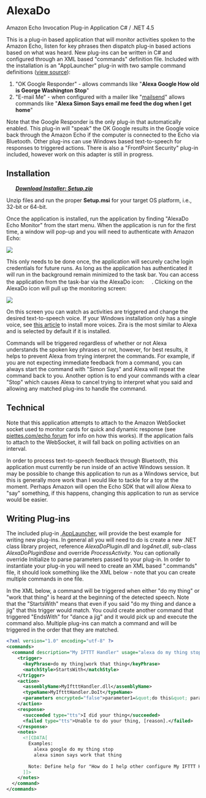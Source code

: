 # AlexaDo
Amazon Echo Invocation Plug-in Application
C# / .NET 4.5

This is a plug-in based application that will monitor activities spoken to the Amazon Echo, listen for key phrases then dispatch plug-in based actions based on what was heard. New plug-ins can be written in C# and configured through an XML based "commands" definition file. Included with the installation is an "AppLauncher" plug-in with two sample command definitions ([view source](https://github.com/ritchiecarroll/AlexaDo/blob/master/src/Plugins/AppLauncher/AppLauncher.commands)):

1. "OK Google Responder" - allows commands like "__Alexa Google How old is George Washington Stop__"
2. "E-mail Me" - when configured with a mailer like "[mailsend](http://github.com/muquit/mailsend)" allows commands like "__Alexa Simon Says email me feed the dog when I get home__"

Note that the Google Responder is the only plug-in that automatically enabled. This plug-in will "speak" the OK Google results in the Google voice back through the Amazon Echo if the computer is connected to the Echo via Bluetooth. Other plug-ins can use Windows based text-to-speech for responses to triggered actions. There is also a "FrontPoint Security" plug-in included, however work on this adapter is still in progress.

## Installation

&nbsp;&nbsp;&nbsp;&nbsp;&nbsp; **_[Download Installer: Setup.zip](https://raw.github.com/ritchiecarroll/AlexaDo/master/Setup.zip)_**

Unzip files and run the proper __Setup.msi__ for your target OS platform, i.e., 32-bit or 64-bit.

Once the application is installed, run the application by finding "AlexaDo Echo Monitor" from the start menu. When the application is run for the first time, a window will pop-up and you will need to authenticate with Amazon Echo:

<img src="https://raw.github.com/ritchiecarroll/AlexaDo/master/images/login.png" >

This only needs to be done once, the application will securely cache login credentials for future runs. As long as the application has authenticated it will run in the background remain minimized to the task bar. You can access the application from the task-bar via the AlexaDo icon: <img src="https://raw.github.com/ritchiecarroll/AlexaDo/master/src/AlexaDo/AlexaDo.ico" height="16" width="16" >. Clicking on the AlexaDo icon will pull up the monitoring screen:

<img src="https://raw.github.com/ritchiecarroll/AlexaDo/master/images/monitor.png" >

On this screen you can watch as activities are triggered and change the desired text-to-speech voice. If your Windows installation only has a single voice, see [this article](https://forums.robertsspaceindustries.com/discussion/147385/voice-attack-getting-free-alternate-tts-voices-working-with-win7-8-64bit) to install more voices. Zira is the most similar to Alexa and is selected by default if it is installed.

Commands will be triggered regardless of whether or not Alexa understands the spoken key phrases or not, however, for best results, it helps to prevent Alexa from trying interpret the commands. For example, if you are not expecting immediate feedback from a command, you can always start the command with "Simon Says" and Alexa will repeat the command back to you. Another option is to end your commands with a clear "Stop" which causes Alexa to cancel trying to interpret what you said and allowing any matched plug-ins to handle the command.

## Technical

Note that this application attempts to attach to the Amazon WebSocket socket used to monitor cards for quick and dynamic response (see [piettes.com/echo forum](http://www.piettes.com/echo/viewtopic.php?f=3&t=10) for info on how this works). If the application fails to attach to the WebSocket, it will fall back on polling activities on an interval.

In order to process text-to-speech feedback through Bluetooth, this application must currently be run inside of an active Windows session. It may be possible to change this application to run as a Windows service, but this is generally more work than I would like to tackle for a toy at the moment. Perhaps Amazon will open the Echo SDK that will allow Alexa to "say" something, if this happens, changing this application to run as service would be easier.

## Writing Plug-ins

The included plug-in ,[AppLauncher](https://github.com/ritchiecarroll/AlexaDo/blob/master/src/Plugins/AppLauncher/Execute.cs), will provide the best example for writing new plug-ins. In general all you will need to do is create a new .NET class library project, reference _AlexaDoPlugin.dll_ and _log4net.dll_, sub-class _AlexaDoPluginBase_ and override _ProcessActivity_. You can optionally override Initialize to parse parameters passed to your plug-in. In order to instantiate your plug-in you will need to create an XML based ".commands" file, it should look something like the XML below - note that you can create multiple commands in one file.

In the XML below, a command will be triggered when either "do my thing" or "work that thing" is heard at the beginning of the detected speech. Note that the "StartsWith" means that even if you said "do my thing and dance a jig" that this trigger would match. You could create another command that triggered "EndsWith" for "dance a jig" and it would pick up and execute the command also. Multiple plug-ins can match a command and will be triggered in the order that they are matched.

```xml
<?xml version="1.0" encoding="utf-8" ?>
<commands>
  <command description="My IFTTT Handler" usage="alexa do my thing stop" enabled="true">
    <trigger>
      <keyPhrase>do my thing|work that thing</keyPhrase>
      <matchStyle>StartsWith</matchStyle>
    </trigger>
    <action>
      <assemblyName>MyIftttHandler.dll</assemblyName>
      <typeName>MyIftttHandler.DoIt</typeName>
      <parameters encrypted="false">parameter1=&quot;do this&quot; parameter2=&quot;set that&quot;</parameters>
    </action>
    <response>
      <succeeded type="tts">I did your thing</succeeded>
      <failed type="tts">Unable to do your thing, [reason].</failed>
    </response>
    <notes>
      <![CDATA[
        Examples:
          alexa google do my thing stop
          alexa simon says work that thing
          
        Note: Define help for "How do I help other configure My IFTTT Handler to do your own thing?"
      ]]>
    </notes>
  </command>
</commands>
```
